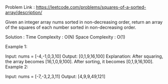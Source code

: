 Problem Link : https://leetcode.com/problems/squares-of-a-sorted-array/description/

Given an integer array nums sorted in non-decreasing order, return an array of the squares of each number sorted in non-decreasing order.

Solution : 
Time Complexity : O(N)
Space Complexity : O(1)

Example 1:

Input: nums = [-4,-1,0,3,10]
Output: [0,1,9,16,100]
Explanation: After squaring, the array becomes [16,1,0,9,100].
After sorting, it becomes [0,1,9,16,100].
Example 2:

Input: nums = [-7,-3,2,3,11]
Output: [4,9,9,49,121]